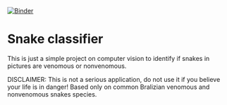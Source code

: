 [![Binder](https://mybinder.org/badge_logo.svg)](https://mybinder.org/v2/gh/erikson84/snake_classifier/master?urlpath=%2Fvoila%2Frender%2Fapp.ipynb)

# Snake classifier
This is just a simple project on computer vision to identify if snakes in pictures are venomous or nonvenomous. 

DISCLAIMER: This is not a serious application, do not use it if you believe your life is in danger! Based only on common Bralizian venomous and nonvenomous snakes species.
